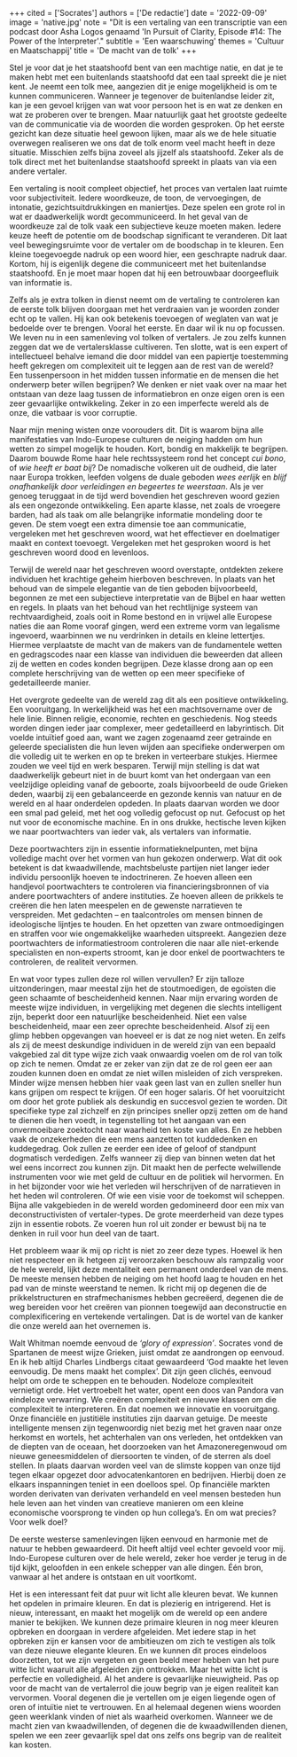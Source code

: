 +++
cited = ['Socrates']
authors = ['De redactie']
date = '2022-09-09'
image = 'native.jpg'
note = "Dit is een vertaling van een transcriptie van een podcast door Asha Logos genaamd 'In Pursuit of Clarity, Episode #14: The Power of the Interpreter'."
subtitle = 'Een waarschuwing'
themes = 'Cultuur en Maatschappij'
title = 'De macht van de tolk'
+++

Stel je voor dat je het staatshoofd bent van een machtige natie, en dat je te maken hebt met een buitenlands staatshoofd dat een taal spreekt die je niet kent. Je neemt een tolk mee, aangezien dit je enige mogelijkheid is om te kunnen communiceren. Wanneer je tegenover de buitenlandse leider zit, kan je een gevoel krijgen van wat voor persoon het is en wat ze denken en wat ze proberen over te brengen. Maar natuurlijk gaat het grootste gedeelte van de communicatie via de woorden die worden gesproken. Op het eerste gezicht kan deze situatie heel gewoon lijken, maar als we de hele situatie overwegen realiseren we ons dat de tolk enorm veel macht heeft in deze situatie. Misschien zelfs bijna zoveel als jijzelf als staatshoofd. Zeker als de tolk direct met het buitenlandse staatshoofd spreekt in plaats van via een andere vertaler. 

Een vertaling is nooit compleet objectief, het proces van vertalen laat ruimte voor subjectiviteit. Iedere woordkeuze, de toon, de vervoegingen, de intonatie, gezichtsuitdrukkingen en maniertjes. Deze spelen een grote rol in wat er daadwerkelijk wordt gecommuniceerd. In het geval van de woordkeuze zal de tolk vaak een subjectieve keuze moeten maken. Iedere keuze heeft de potentie om de boodschap significant te veranderen. Dit laat veel bewegingsruimte voor de vertaler om de boodschap in te kleuren. Een kleine toegevoegde nadruk op een woord hier, een geschrapte nadruk daar. Kortom, hij is eigenlijk degene die communiceert met het buitenlandse staatshoofd. En je moet maar hopen dat hij een betrouwbaar doorgeefluik van informatie is.

Zelfs als je extra tolken in dienst neemt om de vertaling te controleren kan de eerste tolk blijven doorgaan met het verdraaien van je woorden zonder echt op te vallen. Hij kan ook betekenis toevoegen of weglaten van wat je bedoelde over te brengen. Vooral het eerste. En daar wil ik nu op focussen. We leven nu in een samenleving vol tolken of vertalers. Je zou zelfs kunnen zeggen dat we de vertalersklasse cultiveren. Ten slotte, wat is een expert of intellectueel behalve iemand die door middel van een papiertje toestemming heeft gekregen om complexiteit uit te leggen aan de rest van de wereld? Een tussenpersoon in het midden tussen informatie en de mensen die het onderwerp beter willen begrijpen? We denken er niet vaak over na maar het ontstaan van deze laag tussen de informatiebron en onze eigen oren is een zeer gevaarlijke ontwikkeling. Zeker in zo een imperfecte wereld als de onze, die vatbaar is voor corruptie.

Naar mijn mening wisten onze voorouders dit. Dit is waarom bijna alle manifestaties van Indo-Europese culturen de neiging hadden om hun wetten zo simpel mogelijk te houden. Kort, bondig en makkelijk te begrijpen. Daarom bouwde Rome haar hele rechtssysteem rond het concept *cui bono*, of *wie heeft er baat bij*? De nomadische volkeren uit de oudheid, die later naar Europa trokken, leefden volgens de duale geboden *wees eerlijk* en *blijf onafhankelijk door verleidingen en begeertes te weerstaan*. Als je ver genoeg teruggaat in de tijd werd bovendien het geschreven woord gezien als een ongezonde ontwikkeling. Een aparte klasse, net zoals de vroegere barden, had als taak om alle belangrijke informatie mondeling door te geven. De stem voegt een extra dimensie toe aan communicatie, vergeleken met het geschreven woord, wat het effectiever en doelmatiger maakt en context toevoegt. Vergeleken met het gesproken woord is het geschreven woord dood en levenloos.

Terwijl de wereld naar het geschreven woord overstapte, ontdekten zekere individuen het krachtige geheim hierboven beschreven. In plaats van het behoud van de simpele elegantie van de tien geboden bijvoorbeeld, begonnen ze met een subjectieve interpretatie van de Bijbel en haar wetten en regels. In plaats van het behoud van het rechtlijnige systeem van rechtvaardigheid, zoals ooit in Rome bestond en in vrijwel alle Europese naties die aan Rome vooraf gingen, werd een extreme vorm van legalisme ingevoerd, waarbinnen we nu verdrinken in details en kleine lettertjes. Hiermee verplaatste de macht van de makers van de fundamentele wetten en gedragscodes naar een klasse van individuen die beweerden dat alleen zij de wetten en codes konden begrijpen. Deze klasse drong aan op een complete herschrijving van de wetten op een meer specifieke of gedetailleerde manier. 

Het overgrote gedeelte van de wereld zag dit als een positieve ontwikkeling. Een vooruitgang. In werkelijkheid was het een machtsovername over de hele linie. Binnen religie, economie, rechten en geschiedenis. Nog steeds worden dingen ieder jaar complexer, meer gedetailleerd en labyrintisch. Dit voelde intuïtief goed aan, want we zagen zogenaamd zeer getrainde en geleerde specialisten die hun leven wijden aan specifieke onderwerpen om die volledig uit te werken en op te breken in verteerbare stukjes. Hiermee zouden we veel tijd en werk besparen. Terwijl mijn stelling is dat wat daadwerkelijk gebeurt niet in de buurt komt van het ondergaan van een veelzijdige opleiding vanaf de geboorte, zoals bijvoorbeeld de oude Grieken deden, waarbij zij een gebalanceerde en gezonde kennis van natuur en de wereld en al haar onderdelen opdeden. In plaats daarvan worden we door een smal pad geleid, met het oog volledig gefocust op nut. Gefocust op het nut voor de economische machine. En in ons drukke, hectische leven kijken we naar poortwachters van ieder vak, als vertalers van informatie. 

Deze poortwachters zijn in essentie informatieknelpunten, met bijna volledige macht over het vormen van hun gekozen onderwerp. Wat dit ook betekent is dat kwaadwillende, machtsbeluste partijen niet langer ieder individu persoonlijk hoeven te indoctrineren. Ze hoeven alleen een handjevol poortwachters te controleren via financieringsbronnen of via andere poortwachters of andere instituties. Ze hoeven alleen de prikkels te creëren die hen laten meespelen en de gewenste narratieven te verspreiden. Met gedachten – en taalcontroles om mensen binnen de ideologische lijntjes te houden. En het opzetten van zware ontmoedigingen en straffen voor wie ongemakkelijke waarheden uitspreekt. Aangezien deze poortwachters de informatiestroom controleren die naar alle niet-erkende specialisten en non-experts stroomt, kan je door enkel de poortwachters te controleren, de realiteit vervormen. 

En wat voor types zullen deze rol willen vervullen? Er zijn talloze uitzonderingen, maar meestal zijn het de stoutmoedigen, de egoïsten die geen schaamte of bescheidenheid kennen. Naar mijn ervaring worden de meeste wijze individuen, in vergelijking met degenen die slechts intelligent zijn, beperkt door een natuurlijke bescheidenheid. Niet een valse bescheidenheid, maar een zeer oprechte bescheidenheid. Alsof zij een glimp hebben opgevangen van hoeveel er is dat ze nog niet weten. En zelfs als zij de meest deskundige individuen in de wereld zijn van een bepaald vakgebied zal dit type wijze zich vaak onwaardig voelen om de rol van tolk op zich te nemen. Omdat ze er zeker van zijn dat ze de rol geen eer aan zouden kunnen doen en omdat ze niet willen misleiden of zich verspreken. Minder wijze mensen hebben hier vaak geen last van en zullen sneller hun kans grijpen om respect te krijgen. Of een hoger salaris. Of het vooruitzicht om door het grote publiek als deskundig en succesvol gezien te worden. Dit specifieke type zal zichzelf en zijn principes sneller opzij zetten om de hand te dienen die hen voedt, in tegenstelling tot het aangaan van een onvermoeibare zoektocht naar waarheid ten koste van alles. En ze hebben vaak de onzekerheden die een mens aanzetten tot kuddedenken en kuddegedrag. Ook zullen ze eerder een idee of geloof of standpunt dogmatisch verdedigen. Zelfs wanneer zij diep van binnen weten dat het wel eens incorrect zou kunnen zijn. Dit maakt hen de perfecte welwillende instrumenten voor wie met geld de cultuur en de politiek wil hervormen. En in het bijzonder voor wie het verleden wil herschrijven of de narratieven in het heden wil controleren. Of wie een visie voor de toekomst wil scheppen. Bijna alle vakgebieden in de wereld worden gedomineerd door een mix van deconstructivisten of vertaler-types. De grote meerderheid van deze types zijn in essentie robots. Ze voeren hun rol uit zonder er bewust bij na te denken in ruil voor hun deel van de taart. 

Het probleem waar ik mij op richt is niet zo zeer deze types. Hoewel ik hen niet respecteer en ik hetgeen zij veroorzaken beschouw als rampzalig voor de hele wereld, lijkt deze mentaliteit een permanent onderdeel van de mens. De meeste mensen hebben de neiging om het hoofd laag te houden en het pad van de minste weerstand te nemen. Ik richt mij op degenen die de prikkelstructuren en strafmechanismes hebben gecreëerd, degenen die de weg bereiden voor het creëren van pionnen toegewijd aan deconstructie en complexificering en vertekende vertalingen. Dat is de wortel van de kanker die onze wereld aan het overnemen is.

Walt Whitman noemde eenvoud de *‘glory of expression’*. Socrates vond de Spartanen de meest wijze Grieken, juist omdat ze aandrongen op eenvoud. En ik heb altijd Charles Lindbergs citaat gewaardeerd ‘God maakte het leven eenvoudig. De mens maakt het complex’. Dit zijn geen clichés, eenvoud helpt om orde te scheppen en te behouden. Nodeloze complexiteit vernietigt orde. Het vertroebelt het water, opent een doos van Pandora van eindeloze verwarring. We creëren complexiteit en nieuwe klassen om die complexiteit te interpreteren. En dat noemen we innovatie en vooruitgang. Onze financiële en justitiële instituties zijn daarvan getuige. De meeste intelligente mensen zijn tegenwoordig niet bezig met het graven naar onze herkomst en wortels, het achterhalen van ons verleden, het ontdekken van de diepten van de oceaan, het doorzoeken van het Amazoneregenwoud om nieuwe geneesmiddelen of diersoorten te vinden, of de sterren als doel stellen. In plaats daarvan worden veel van de slimste koppen van onze tijd tegen elkaar opgezet door advocatenkantoren en bedrijven. Hierbij doen ze elkaars inspanningen teniet in een doelloos spel. Op financiële markten worden derivaten van derivaten verhandeld en veel mensen besteden hun hele leven aan het vinden van creatieve manieren om een kleine economische voorsprong te vinden op hun collega’s. En om wat precies? Voor welk doel?

De eerste westerse samenlevingen lijken eenvoud en harmonie met de natuur te hebben gewaardeerd. Dit heeft altijd veel echter gevoeld voor mij. Indo-Europese culturen over de hele wereld, zeker hoe verder je terug in de tijd kijkt, geloofden in een enkele schepper van alle dingen. Één bron, vanwaar al het andere is ontstaan en uit voortkomt.

Het is een interessant feit dat puur wit licht alle kleuren bevat. We kunnen het opdelen in primaire kleuren. En dat is plezierig en intrigerend. Het is nieuw, interessant, en maakt het mogelijk om de wereld op een andere manier te bekijken. We kunnen deze primaire kleuren in nog meer kleuren opbreken en doorgaan in verdere afgeleiden. Met iedere stap in het opbreken zijn er kansen voor de ambitieuzen om zich te vestigen als tolk van deze nieuwe elegante kleuren. En we kunnen dit proces eindeloos doorzetten, tot we zijn vergeten en geen beeld meer hebben van het pure witte licht waaruit alle afgeleiden zijn onttrokken. Maar het witte licht is perfectie en volledigheid. Al het andere is gevaarlijke nieuwigheid. Pas op voor de macht van de vertalerrol die jouw begrip van je eigen realiteit kan vervormen. Vooral degenen die je vertellen om je eigen liegende ogen of oren of intuïtie niet te vertrouwen. En al helemaal degenen wiens woorden geen weerklank vinden of niet als waarheid overkomen. Wanneer we de macht zien van kwaadwillenden, of degenen die de kwaadwillenden dienen, spelen we een zeer gevaarlijk spel dat ons zelfs ons begrip van de realiteit kan kosten.
